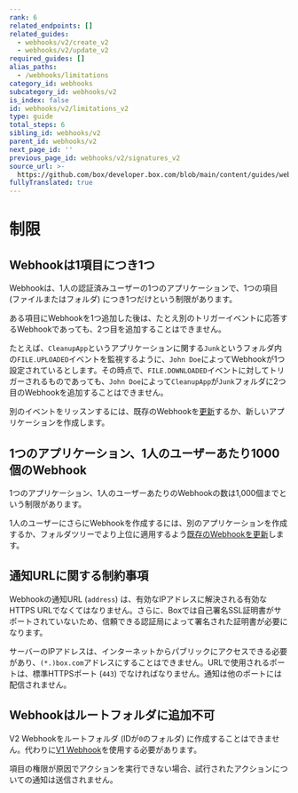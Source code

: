 ```yaml
---
rank: 6
related_endpoints: []
related_guides:
  - webhooks/v2/create_v2
  - webhooks/v2/update_v2
required_guides: []
alias_paths:
  - /webhooks/limitations
category_id: webhooks
subcategory_id: webhooks/v2
is_index: false
id: webhooks/v2/limitations_v2
type: guide
total_steps: 6
sibling_id: webhooks/v2
parent_id: webhooks/v2
next_page_id: ''
previous_page_id: webhooks/v2/signatures_v2
source_url: >-
  https://github.com/box/developer.box.com/blob/main/content/guides/webhooks/v2/limitations_v2.md
fullyTranslated: true
---
```

# 制限

## Webhookは1項目につき1つ

Webhookは、1人の認証済みユーザーの1つのアプリケーションで、1つの項目 (ファイルまたはフォルダ) につき1つだけという制限があります。

ある項目にWebhookを1つ追加した後は、たとえ別のトリガーイベントに応答するWebhookであっても、2つ目を追加することはできません。

たとえば、`CleanupApp`というアプリケーションに関する`Junk`というフォルダ内の`FILE.UPLOADED`イベントを監視するように、`John Doe`によってWebhookが1つ設定されているとします。その時点で、`FILE.DOWNLOADED`イベントに対してトリガーされるものであっても、`John Doe`によって`CleanupApp`が`Junk`フォルダに2つ目のWebhookを追加することはできません。

別のイベントをリッスンするには、既存のWebhookを[更新][update]するか、新しいアプリケーションを作成します。

## 1つのアプリケーション、1人のユーザーあたり1000個のWebhook

1つのアプリケーション、1人のユーザーあたりのWebhookの数は1,000個までという制限があります。

1人のユーザーにさらにWebhookを作成するには、別のアプリケーションを作成するか、フォルダツリーでより上位に適用するよう[既存のWebhookを更新][update]します。

## 通知URLに関する制約事項

Webhookの通知URL (`address`) は、有効なIPアドレスに解決される有効なHTTPS URLでなくてはなりません。さらに、Boxでは自己署名SSL証明書がサポートされていないため、信頼できる認証局によって署名された証明書が必要になります。

サーバーのIPアドレスは、インターネットからパブリックにアクセスできる必要があり、`(*.)box.com`アドレスにすることはできません。URLで使用されるポートは、標準HTTPSポート (`443`) でなければなりません。通知は他のポートには配信されません。

## Webhookはルートフォルダに追加不可

V2 Webhookをルートフォルダ (IDが`0`のフォルダ) に作成することはできません。代わりに[V1 Webhook][v1]を使用する必要があります。

<Message type="notice">

項目の権限が原因でアクションを実行できない場合、試行されたアクションについての通知は送信されません。

</Mesage>

[v1]: g://webhooks/v1

[update]: g://webhooks/v2/update_v2
